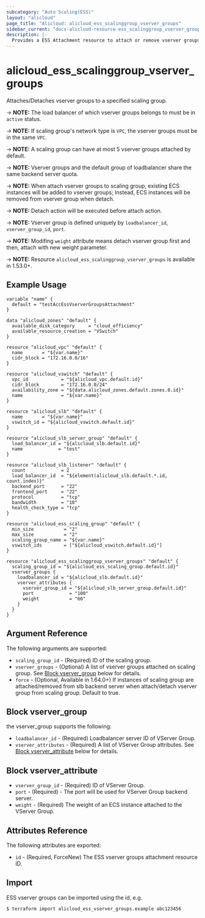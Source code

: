 ```yaml
---
subcategory: "Auto Scaling(ESS)"
layout: "alicloud"
page_title: "Alicloud: alicloud_ess_scalinggroup_vserver_groups"
sidebar_current: "docs-alicloud-resource-ess_scalinggroup_vserver_groups"
description: |-
  Provides a ESS Attachment resource to attach or remove vserver groups.
---
```


# alicloud\_ess\_scalinggroup\_vserver\_groups

Attaches/Detaches vserver groups to a specified scaling group.

-> **NOTE:** The load balancer of which vserver groups belongs to must be in `active` status.

-> **NOTE:** If scaling group's network type is `VPC`, the vserver groups must be in the same `VPC`.
 
-> **NOTE:** A scaling group can have at most 5 vserver groups attached by default.

-> **NOTE:** Vserver groups and the default group of loadbalancer share the same backend server quota.

-> **NOTE:** When attach vserver groups to scaling group, existing ECS instances will be added to vserver groups; Instead, ECS instances will be removed from vserver group when detach.

-> **NOTE:** Detach action will be executed before attach action.

-> **NOTE:** Vserver group is defined uniquely by `loadbalancer_id`, `vserver_group_id`, `port`.

-> **NOTE:** Modifing `weight` attribute means detach vserver group first and then, attach with new weight parameter.

-> **NOTE:** Resource `alicloud_ess_scalinggroup_vserver_groups` is available in 1.53.0+.

## Example Usage

```
variable "name" {
  default = "testAccEssVserverGroupsAttachment"
}

data "alicloud_zones" "default" {
  available_disk_category     = "cloud_efficiency"
  available_resource_creation = "VSwitch"
}

resource "alicloud_vpc" "default" {
  name       = "${var.name}"
  cidr_block = "172.16.0.0/16"
}

resource "alicloud_vswitch" "default" {
  vpc_id            = "${alicloud_vpc.default.id}"
  cidr_block        = "172.16.0.0/24"
  availability_zone = "${data.alicloud_zones.default.zones.0.id}"
  name              = "${var.name}"
}

resource "alicloud_slb" "default" {
  name       = "${var.name}"
  vswitch_id = "${alicloud_vswitch.default.id}"
}

resource "alicloud_slb_server_group" "default" {
  load_balancer_id = "${alicloud_slb.default.id}"
  name             = "test"
}

resource "alicloud_slb_listener" "default" {
  count             = 2
  load_balancer_id  = "${element(alicloud_slb.default.*.id, count.index)}"
  backend_port      = "22"
  frontend_port     = "22"
  protocol          = "tcp"
  bandwidth         = "10"
  health_check_type = "tcp"
}

resource "alicloud_ess_scaling_group" "default" {
  min_size           = "2"
  max_size           = "2"
  scaling_group_name = "${var.name}"
  vswitch_ids        = ["${alicloud_vswitch.default.id}"]
}

resource "alicloud_ess_scalinggroup_vserver_groups" "default" {
  scaling_group_id = "${alicloud_ess_scaling_group.default.id}"
  vserver_groups {
    loadbalancer_id = "${alicloud_slb.default.id}"
    vserver_attributes {
      vserver_group_id = "${alicloud_slb_server_group.default.id}"
      port             = "100"
      weight           = "60"
    }
  }
}
```

## Argument Reference

The following arguments are supported:

* `scaling_group_id` - (Required) ID of the scaling group.
* `vserver_groups` - (Optional) A list of vserver groups attached on scaling group. See [Block vserver_group](#block-vserver_group) below for details.
* `force` - (Optional, Available in 1.64.0+) If instances of scaling group are attached/removed from slb backend server when attach/detach vserver group from scaling group. Default to true.

## Block vserver_group

the vserver_group supports the following:

* `loadbalancer_id` - (Required) Loadbalancer server ID of VServer Group.
* `vserver_attributes` - (Required) A list of VServer Group attributes. See [Block vserver_attribute](#block-vserver_attribute) below for details.

## Block vserver_attribute

* `vserver_group_id` - (Required) ID of VServer Group.
* `port` - (Required) - The port will be used for VServer Group backend server.
* `weight` - (Required) The weight of an ECS instance attached to the VServer Group.

## Attributes Reference

The following attributes are exported:

* `id` - (Required, ForceNew) The ESS vserver groups attachment resource ID.

## Import

ESS vserver groups can be imported using the id, e.g.

```
$ terraform import alicloud_ess_vserver_groups.example abc123456
```
